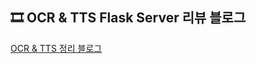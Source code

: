 ## 🎞 OCR & TTS Flask Server 리뷰 블로그
[OCR & TTS 정리 블로그]([https://www.youtube.com/watch?v=ppMT82kZGns](https://pogun.tistory.com/entry/Python-EasyOCR-vs-PaddleOCR-%EC%84%B1%EB%8A%A5-%EB%B9%84%EA%B5%90-%EC%BD%94%EB%93%9C-%EB%A6%AC%EB%B7%B0-Flask-Server))
